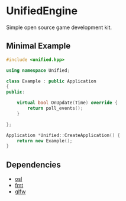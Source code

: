 # UnifiedEngine
Simple open source game development kit.

## Minimal Example
```cpp
#include <unified.hpp>

using namespace Unified;

class Example : public Application
{
public:

    virtual bool OnUpdate(Time) override {
        return poll_events();
    }

};

Application *Unified::CreateApplication() {
    return new Example();
}
```

## Dependencies
* [osl](https://github.com/beryll1um/osl)
* [fmt](https://github.com/fmtlib/fmt)
* [glfw](https://github.com/glfw/glfw)
